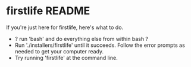 # firstlife README

If you're just here for firstlife, here's what to do.
- ? run 'bash' and do everything else from within bash ?
- Run './installers/firstlife' until it succeeds. Follow the error prompts as needed to get your computer ready.
- Try running 'firstlife' at the command line.
